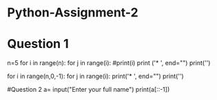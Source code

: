 # Python-Assignment-2
# Question 1

n=5
for i in range(n):
    for j in range(i):
        #print(i)
        print ('* ', end="")
    print('')

for i in range(n,0,-1):
    for j in range(i):
        print('* ', end="")
    print('')
    
    
#Question 2
a= input("Enter your full name")
print(a[::-1])
    
    
